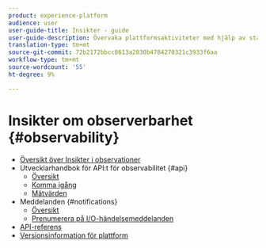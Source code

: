 ```yaml
---
product: experience-platform
audience: user
user-guide-title: Insikter - guide
user-guide-description: Övervaka plattformsaktiviteter med hjälp av statistik och händelsemeddelanden.
translation-type: tm+mt
source-git-commit: 72b2172bbcc8613a2030b4784270321c3933f6aa
workflow-type: tm+mt
source-wordcount: '55'
ht-degree: 9%

---
```



# Insikter om observerbarhet {#observability}

* [Översikt över Insikter i observationer](home.md)
* Utvecklarhandbok för API:t för observabilitet {#api}
   * [Översikt](api/overview.md)
   * [Komma igång](api/getting-started.md)
   * [Mätvärden](api/metrics.md)
* Meddelanden {#notifications}
   * [Översikt](notifications/overview.md)
   * [Prenumerera på I/O-händelsemeddelanden](notifications/subscribe.md)
* [API-referens](https://www.adobe.io/apis/experienceplatform/home/api-reference.html#!acpdr/swagger-specs/observability-insights.yaml)
* [Versionsinformation för plattform](https://www.adobe.com/go/platform-release-notes-en)